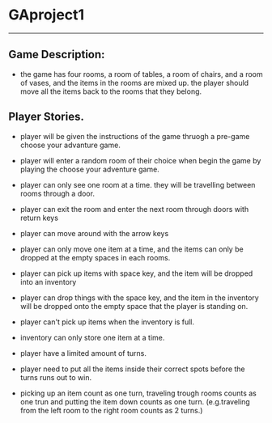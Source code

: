 # GAproject1

---

## Game Description:

* the game has four rooms, a room of tables, a room of chairs, and a room of vases, and the items in the rooms are mixed up. the player should move all the items back to the rooms that they belong. 


## Player Stories. 

* player will be given the instructions of the game thruogh a pre-game choose your advanture game. 
* player will enter a random room of their choice when begin the game by playing the choose your adventure game. 

* player can only see one room at a time. they will be travelling between rooms through a door.
* player can exit the room and enter the next room through doors with return keys 
* player can move around with the arrow keys 
* player can only move one item at a time, and the items can only be dropped at the empty spaces in each rooms.
* player can pick up items with space key, and the item will be dropped into an inventory
* player can drop things with the space key, and the item in the inventory will be dropped onto the empty space that the player is standing on. 
* player can't pick up items when the inventory is full.
* inventory can only store one item at a time. 
* player have a limited amount of turns.
* player need to put all the items inside their correct spots before the turns runs out to win. 
* picking up an item count as one turn, traveling trough rooms counts as one trun and putting the item down counts as one turn. (e.g.traveling from the left room to the right room counts as 2 turns.) 